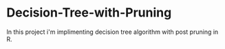 # Decision-Tree-with-Pruning
In this project i'm implimenting decision tree algorithm with post pruning in R. 
